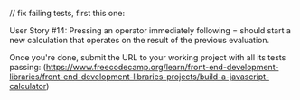 // fix failing tests, first this one:

User Story #14: Pressing an operator immediately following = should start a new calculation that operates on the result of the previous evaluation.

Once you're done, submit the URL to your working project with all its tests passing: (https://www.freecodecamp.org/learn/front-end-development-libraries/front-end-development-libraries-projects/build-a-javascript-calculator)
